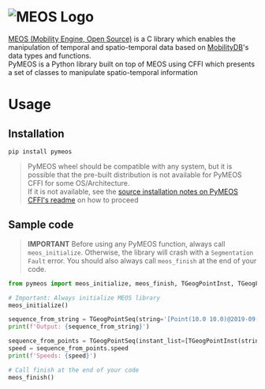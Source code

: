 # ![MEOS Logo](https://raw.githubusercontent.com/MobilityDB/PyMEOS/master/doc/images/PyMEOS%20Logo.png)

[MEOS (Mobility Engine, Open Source)](https://www.libmeos.org/) is a C library which enables the manipulation of 
temporal and spatio-temporal data based on [MobilityDB](https://mobilitydb.com/)'s data types and functions.  
PyMEOS is a Python library built on top of MEOS using CFFI which presents a set of classes to manipulate spatio-temporal 
information

# Usage

## Installation

````shell
pip install pymeos
````
> PyMEOS wheel should be compatible with any system, but it is possible that the pre-built distribution is 
> not available for PyMEOS CFFI for some OS/Architecture.  
> If it is not available, see the [source installation notes on PyMEOS CFFI's readme](../pymeos_cffi#installation) 
> on how to proceed

## Sample code

>  **IMPORTANT** Before using any PyMEOS function, always call `meos_initialize`. Otherwise, the library will 
> crash with a `Segmentation Fault` error. You should also always call `meos_finish` at the end of your code.

````python
from pymeos import meos_initialize, meos_finish, TGeogPointInst, TGeogPointSeq

# Important: Always initialize MEOS library
meos_initialize()

sequence_from_string = TGeogPointSeq(string='[Point(10.0 10.0)@2019-09-01 00:00:00+01, Point(20.0 20.0)@2019-09-02 00:00:00+01, Point(10.0 10.0)@2019-09-03 00:00:00+01]')
print(f'Output: {sequence_from_string}')

sequence_from_points = TGeogPointSeq(instant_list=[TGeogPointInst(string='Point(10.0 10.0)@2019-09-01 00:00:00+01'), TGeogPointInst(string='Point(20.0 20.0)@2019-09-02 00:00:00+01'), TGeogPointInst(string='Point(10.0 10.0)@2019-09-03 00:00:00+01')], lower_inc=True, upper_inc=True)
speed = sequence_from_points.speed
print(f'Speeds: {speed}')

# Call finish at the end of your code
meos_finish()
````